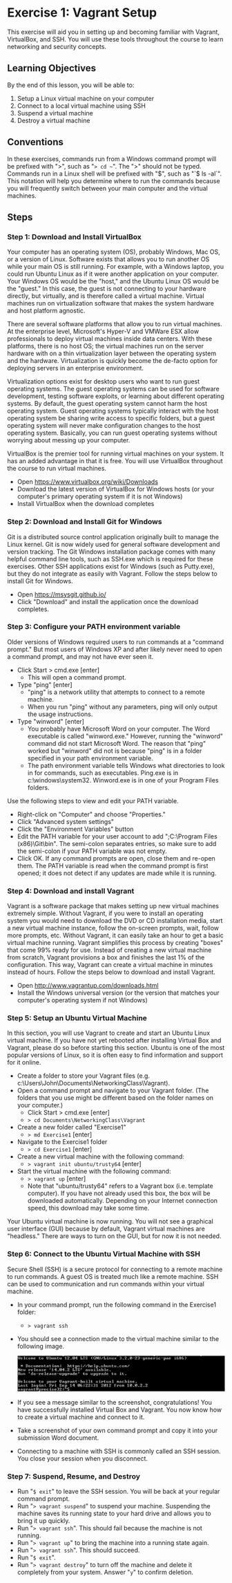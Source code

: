 Exercise 1: Vagrant Setup
==========================

This exercise will aid you in setting up and becoming familiar with Vagrant, VirtualBox, and SSH. You will use these tools throughout the course to learn networking and security concepts. 

Learning Objectives
--------------------------
By the end of this lesson, you will be able to:

1. Setup a Linux virtual machine on your computer
2. Connect to a local virtual machine using SSH
3. Suspend a virtual machine
4. Destroy a virtual machine

Conventions
--------------------------
In these exercises, commands run from a Windows command prompt will be prefixed with ">", such as "`> cd ~`". The ">" should not be typed. Commands run in a Linux shell will be prefixed with "$", such as "`$ ls -al`". This notation will help you determine where to run the commands because you will frequently switch between your main computer and the virtual machines.

Steps
--------------------------

### Step 1: Download and Install VirtualBox

Your computer has an operating system (OS), probably Windows, Mac OS, or a version of Linux. Software exists that allows you to run another OS while your main OS is still running. For example, with a Windows laptop, you could run Ubuntu Linux as if it were another application on your computer. Your Windows OS would be the "host," and the Ubuntu Linux OS would be the "guest." In this case, the guest is not connecting to your hardware directly, but virtually, and is therefore called a virtual machine. Virtual machines run on virtualization software that makes the system hardware and host platform agnostic.

There are several software platforms that allow you to run virtual machines. At the enterprise level, Microsoft's Hyper-V and VMWare ESX allow professionals to deploy virtual machines inside data centers. With these platforms, there is no host OS; the virtual machines run on the server hardware with on a thin virtualization layer between the operating system and the hardware. Virtualization is quickly become the de-facto option for deploying servers in an enterprise environment.

Virtualization options exist for desktop users who want to run guest operating systems. The guest operating systems can be used for software development, testing software exploits, or learning about different operating systems. By default, the guest operating system cannot harm the host operating system. Guest operating systems typically interact with the host operating system be sharing write access to specific folders, but a guest operating system will never make configuration changes to the host operating system. Basically, you can run guest operating systems without worrying about messing up your computer.

VirtualBox is the premier tool for running virtual machines on your system. It has an added advantage in that it is free. You will use VirtualBox throughout the course to run virtual machines.

* Open https://www.virtualbox.org/wiki/Downloads
* Download the latest version of VirtualBox for Windows hosts (or your computer's primary operating system if it is not Windows)
* Install VirtualBox when the download completes

### Step 2: Download and Install Git for Windows

Git is a distributed source control application originally built to manage the Linux kernel. Git is now widely used for general software development and version tracking. The Git Windows installation package comes with many helpful command line tools, such as SSH.exe which is required for these exercises. Other SSH applications exist for Windows (such as Putty.exe), but they do not integrate as easily with Vagrant. Follow the steps below to install Git for Windows.

* Open https://msysgit.github.io/
* Click "Download" and install the application once the download completes.

### Step 3: Configure your PATH environment variable

Older versions of Windows required users to run commands at a "command prompt." But most users of Windows XP and after likely never need to open a command prompt, and may not have ever seen it.

* Click Start > cmd.exe [enter]
    * This will open a command prompt.
* Type "ping" [enter]
    * "ping" is a network utility that attempts to connect to a remote machine.
    * When you run "ping" without any parameters, ping will only output the usage instructions.
* Type "winword" [enter]
    * You probably have Microsoft Word on your computer. The Word executable is called "winword.exe." However, running the "winword" command did not start Microsoft Word. The reason that "ping" worked but "winword" did not is because "ping" is in a folder specified in your path environment variable.
    * The path environment variable tells Windows what directories to look in for commands, such as executables. Ping.exe is in c:\\windows\\system32. Winword.exe is in one of your Program Files folders.
    
Use the following steps to view and edit your PATH variable.

* Right-click on "Computer" and choose "Properties."
* Click "Advanced system settings"
* Click the "Environment Variables" button 
* Edit the PATH variable for your user account to add ";C:\\Program Files (x86)\\Git\\bin". The semi-colon separates entries, so make sure to add the semi-colon if your PATH variable was not empty.
* Click OK. If any command prompts are open, close them and re-open them. The PATH variable is read when the command prompt is first opened; it does not detect if any updates are made while it is running.

### Step 4: Download and install Vagrant

Vagrant is a software package that makes setting up new virtual machines extremely simple. Without Vagrant, if you were to install an operating system you would need to download the DVD or CD installation media, start a new virtual machine instance, follow the on-screen prompts, wait, follow more prompts, etc. Without Vagrant, it can easily take an hour to get a basic virtual machine running. Vagrant simplifies this process by creating "boxes" that come 99% ready for use. Instead of creating a new virtual machine from scratch, Vagrant provisions a box and finishes the last 1% of the configuration. This way, Vagrant can create a virtual machine in minutes instead of hours. Follow the steps below to download and install Vagrant.

* Open http://www.vagrantup.com/downloads.html
* Install the Windows universal version (or the version that matches your computer's operating system if not Windows)

### Step 5: Setup an Ubuntu Virtual Machine

In this section, you will use Vagrant to create and start an Ubuntu Linux virtual machine. If you have not yet rebooted after installing Virtual Box and Vagrant, please do so before starting this section. Ubuntu is one of the most popular versions of Linux, so it is often easy to find information and support for it online.

* Create a folder to store your Vagrant files (e.g. c:\\Users\\John\\Documents\\NetworkingClass\\Vagrant). 
* Open a command prompt and navigate to your Vagrant folder. (The folders that you use might be different based on the folder names on your computer.)
    * Click Start > cmd.exe [enter]
    * `> cd Documents\NetworkingClass\Vagrant`
* Create a new folder called "Exercise1"
    * `> md Exercise1` [enter]
* Navigate to the Exercise1 folder
    * `> cd Exercise1` [enter]
* Create a new virtual machine with the following command:
    * `> vagrant init ubuntu/trusty64` [enter]
* Start the virtual machine with the following command:
    * `> vagrant up` [enter]
    * Note that "ubuntu/trusty64" refers to a Vagrant box (i.e. template computer). If you have not already used this box, the box will be downloaded automatically. Depending on your Internet connection speed, this download may take some time.

Your Ubuntu virtual machine is now running. You will not see a graphical user interface (GUI) because by default, Vagrant virtual machines are "headless." There are ways to turn on the GUI, but for now it is not needed.

### Step 6: Connect to the Ubuntu Virtual Machine with SSH

Secure Shell (SSH) is a secure protocol for connecting to a remote machine to run commands. A guest OS is treated much like a remote machine. SSH can be used to communication and run commands within your virtual machine.

* In your command prompt, run the following command in the Exercise1 folder:
    * `> vagrant ssh`
* You should see a connection made to the virtual machine similar to the following image.

    ![ssh screenshot](ssh-success.png "SSH Connection Screenshot")

* If you see a message similar to the screenshot, congratulations! You have successfully installed Virtual Box and Vagrant. You now know how to create a virtual machine and connect to it.
* Take a screenshot of your own command prompt and copy it into your submission Word document.
* Connecting to a machine with SSH is commonly called an SSH session. You close your session when you disconnect.

### Step 7: Suspend, Resume, and Destroy

* Run "`$ exit`" to leave the SSH session. You will be back at your regular command prompt.
* Run "`> vagrant suspend`" to suspend your machine. Suspending the machine saves its running state to your hard drive and allows you to bring it up quickly.
* Run "`> vagrant ssh`". This should fail because the machine is not running.
* Run "`> vagrant up`" to bring the machine into a running state again.
* Run "`> vagrant ssh`". This should succeed.
* Run "`$ exit`".
* Run "`> vagrant destroy`" to turn off the machine and delete it completely from your system. Answer "`y`" to confirm deletion.
